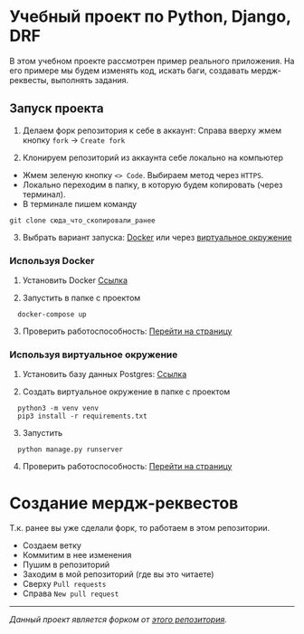 # Учебный проект по Python, Django, DRF

В этом учебном проекте рассмотрен пример реального приложения. На его примере мы будем изменять код, искать баги, создавать мердж-реквесты, выполнять задания.

## Запуск проекта

1. Делаем форк репозитория к себе в аккаунт:
Справа вверху жмем кнопку `fork` -> `Create fork`

2. Клонируем репозиторий из аккаунта себе локально на компьютер
- Жмем зеленую кнопку `<> Code`. Выбираем метод через `HTTPS`.
- Локально переходим в папку, в которую будем копировать (через терминал).
- В терминале пишем команду
```shell
git clone сюда_что_скопировали_ранее
```

3. Выбрать вариант запуска: [Docker](#используя-docker) или через [виртуальное окружение](#используя-виртуальное-окружение)

### Используя Docker

1. Установить Docker
[Ссылка](https://www.docker.com/get-started/)

2. Запустить в папке с проектом
```shell
  docker-compose up
```

3. Проверить работоспособность:
[Перейти на страницу](http://www.localhost:8000)

### Используя виртуальное окружение

1. Установить базу данных Postgres:
[Ссылка](https://www.postgresql.org/download/)

2. Создать виртуальное окружение в папке с проектом
```shell
  python3 -m venv venv 
  pip3 install -r requirements.txt
```

3. Запустить
```shell
  python manage.py runserver
```

4. Проверить работоспособность:
[Перейти на страницу](http://www.localhost:8000)

# Создание мердж-реквестов
Т.к. ранее вы уже сделали форк, то работаем в этом репозитории.
- Создаем ветку
- Коммитим в нее изменения
- Пушим в репозиторий
- Заходим в мой репозиторий (где вы это читаете)
- Сверху `Pull requests`
- Справа `New pull request`

___
*Данный проект является форком от [этого репозитория](https://github.com/Sean-Miningah/realWorld-DjangoRestFramework/tree/master).*
